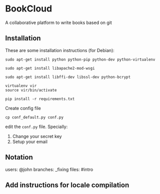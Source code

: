 # BookCloud

A collaborative platform to write books based on git


## Installation

These are some installation instructions (for Debian):

    sudo apt-get install python python-pip python-dev python-virtualenv

    sudo apt-get install libapache2-mod-wsgi

    sudo apt-get install libffi-dev libssl-dev python-bcrypt

    virtualenv vir
    source vir/bin/activate

    pip install -r requirements.txt

Create config file

    cp conf_default.py conf.py

edit the `conf.py` file. Specially:

  1. Change your secret key
  2. Setup your email



## Notation


users: @john
branches: _fixing
files: #intro


## Add instructions for locale compilation

